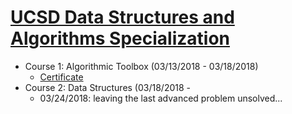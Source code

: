 # [UCSD Data Structures and Algorithms Specialization](https://www.coursera.org/specializations/data-structures-algorithms)
- Course 1: Algorithmic Toolbox (03/13/2018 - 03/18/2018)
    - [Certificate](https://www.coursera.org/account/accomplishments/records/EBLEXY77BQYK)
- Course 2: Data Structures (03/18/2018 - 
    - 03/24/2018: leaving the last advanced problem unsolved...
